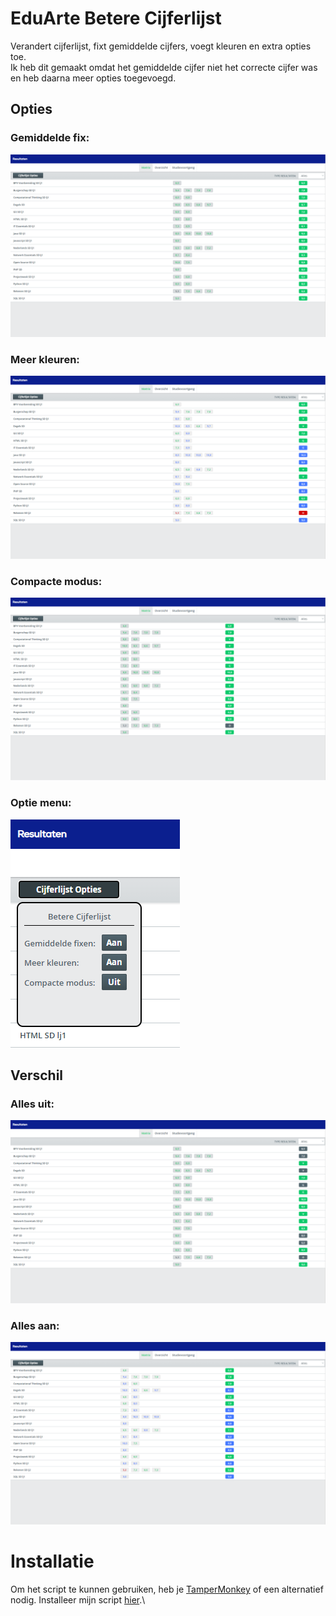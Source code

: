 # EduArte Betere Cijferlijst
Verandert cijferlijst, fixt gemiddelde cijfers, voegt kleuren en extra opties toe.\
Ik heb dit gemaakt omdat het gemiddelde cijfer niet het correcte cijfer was en heb daarna meer opties toegevoegd. 

## Opties
### Gemiddelde fix:
![Gemiddelde fix](img/gemiddelde.png?raw=true "Gemiddelde Fix")

### Meer kleuren:
![Meer kleuren](img/kleuren.png?raw=true "Meer kleuren")

### Compacte modus:
![Compacte modus](img/compact.png?raw=true "Compacte modus")

### Optie menu:
![Menu](img/menu.png?raw=true "Menu")

## Verschil
### Alles uit:
![Alles uit](img/alles_uit.png?raw=true "Alles uit")

### Alles aan:
![Alles aan](img/alles_aan.png?raw=true "Alles aan")


# Installatie
Om het script te kunnen gebruiken, heb je [TamperMonkey](https://www.tampermonkey.net/) of een alternatief nodig.
Installeer mijn script [hier](https://greasyfork.org/en/scripts/447574-eduarte-betere-cijferlijst).\
